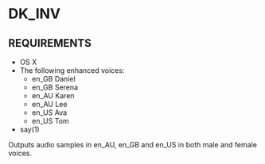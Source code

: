 # DK_INV

## REQUIREMENTS
- OS X
- The following enhanced voices:
  - en_GB Daniel
  - en_GB Serena
  - en_AU Karen
  - en_AU Lee
  - en_US Ava
  - en_US Tom
- say(1)

Outputs  audio samples in en_AU, en_GB and en_US in both male and female voices.
